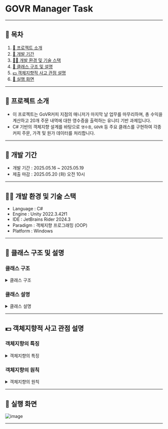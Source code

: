 # GOVR Manager Task

---

## 📖 목차

1. [🔎 프로젝트 소개](#-프로젝트-소개)  
2. [📅 개발 기간](#-개발-기간)  
3. [🧑‍💻 개발 환경 및 기술 스택](#-개발-환경-및-기술-스택)  
4. [📁 클래스 구조 및 설명](#-클래스-구조-및-설명)  
5. [💵 객체지향적 사고 관점 설명](#-객체지향적-사고-관점-설명)  
6. [📸 실행 화면](#-실행-화면)

---

## 🔎 프로젝트 소개

- 이 프로젝트는 GoVR커피 지점의 매니저가 마지막 날 업무를 마무리하며, 총 수익을 계산하고 20개 주문 내역에 대한 영수증을 출력하는 유니티 기반 과제입니다.
- C# 기반의 객체지향 설계를 바탕으로 `영수증`, `GOVR` 등 주요 클래스를 구현하여 각종 커피 주문, 가격 및 원가 데이터를 처리합니다.

---

## 📅 개발 기간

- 개발 기간 : 2025.05.16 ~ 2025.05.19  
- 제출 마감 : 2025.05.20 (화) 오전 10시  

---

## 🧑‍💻 개발 환경 및 기술 스택

- Language : C#  
- Engine : Unity 2022.3.42f1
- IDE : JetBrains Rider 2024.3
- Paradigm : 객체지향 프로그래밍 (OOP)  
- Platform : Windows  

---

## 📁 클래스 구조 및 설명
### 클래스 구조

<details>
  <summary> 클래스 구조 </summary>
    
<pre><code> 
  Assets/
  └── Scripts/
    ├── 1. Interfaces/
    │     └── IRandomProvider.cs
    ├── 2. Enums/
    │     └── PaymentType.cs
    ├── 3. Objects/
    │     ├── Coffee.cs
    │     └── Payment.cs
    ├── 4. Providers/
    │     ├── RandomCoffeeProvider.cs
    │     └── RandomPaymentProvider.cs
    └── 5. Systems/
    │     ├── GOVR.cs
    │     └── Receipts.cs </code></pre>

</details>

### 클래스 설명

<details>
  <summary> 클래스 설명 </summary>

### 1️⃣ Interface
#### IRandomProvider<T> 인터페이스 (1. Interfaces/IRandomProvider.cs)
- 랜덤 객체 생성 인터페이스

### 2️⃣ Enums
#### PaymentType 열거형 (2. Enums/PaymentType.cs)
- 결제 수단을 열거형으로 정의

### 3️⃣ Objects
#### Coffee 클래스 (3. Objects/Coffee.cs)
- 커피 객체를 정의
  
#### Payment 클래스 (3. Objects/Payment.cs)
- 결제 방식 정보를 담는 객체

### 4️⃣ Providers
#### RandomCoffeeProvider 클래스 (4. Providers/RandomCoffeeProvider.cs)
- 커피 객체 중 하나를 무작위로 반환

#### RandomPaymentProvider 클래스 (4. Providers/RandomPaymentProvider.cs)
- 무작위 결제 수단을 생성하여 반환

### 5️⃣ Systems
#### GOVR 클래스 (5. Systems/GOVR.cs)
- 커피 JSON(Newtonsoft) 데이터 로딩
- 각 오브젝트의(Coffee, Payment) 랜덤 메소드 반환 

#### Receipts 클래스 (5. Systems/Receipts.cs)
- 20회 주문을 수행
- 무작위 커피 및 결제 수단 생성
- 영수증 형태로 로그 출력
- 총 수익 계산

</details>

---

## 💵 객체지향적 사고 관점 설명
### 객체지향의 특징
<details>
  <summary> 객체지향의 특징 </summary>

### 1️⃣ `캡슐화'
![image](https://github.com/user-attachments/assets/ce5ac71e-5382-4258-b666-fdcf526bf01f)
- GOVR.cs에서 생성된 커피와 결제 정보는 Receipts.cs에서 읽기만 하도록 설계하였습니다.
- 외부(Receipts.cs)에서 객체의 상태가 변경되지 않도록 set을 private으로 제한하여 정보 은닉을 강화하였습니다.

### 2️⃣ `추상화`
![image](https://github.com/user-attachments/assets/9e11a619-8564-4dbb-aeea-ab813b84d38e)
- 각 오브젝트(Coffee, Payment)는 랜덤 생성 가능한 객체 라는 공통된 특성을 IRandomProvider<T>로 추상화하여, 동일한 방식으로 사용할 수 있도록 구조화하였습니다.

### 3️⃣ '상속성'
![image](https://github.com/user-attachments/assets/78265c06-519b-454e-844f-0d0202b8e590)
- RandomCoffeeProvider와 RandomPaymentProvider는 각각 IRandomProvider<T>를 상속한 구조로 구성하였습니다.

### 4️⃣ '다형성'
![image](https://github.com/user-attachments/assets/f69ccf9d-8e93-46e0-946c-6bb2bc69f004)
- 서로 다른 클래스를 동일한 방식(GetRandom())으로 사용할 수 있게 구성하였습니다.

</details>

### 객체지향의 원칙
<details>
  <summary> 객체지향의 원칙 </summary>

### 1️⃣ 단일 책임 원칙(SRP)
![image](https://github.com/user-attachments/assets/55eb2383-852d-4d78-8b58-717232df5b6b)
- 이외에도, 작성한 모든 클래스에서 하나의 기능만 담당하였습니다.

### 2️⃣ 개방-폐쇄 원칙(OCP)
![image](https://github.com/user-attachments/assets/78265c06-519b-454e-844f-0d0202b8e590)
- 새로운 오브젝트에 동일한 인터페이스 메소드(GetRandom)을 구현할 때, 클래스만 추가할 수 있도록 설계하였습니다.

### 3️⃣ 리스코프 치환 원칙(LSP)
![image](https://github.com/user-attachments/assets/7b3be15d-5d01-40d7-8be8-95128c287942)
- RandomCoffeeProvider, RandomPaymentProvider는 각각 부모 타입(IRandomProvider<T>)으로 치환하여 동작 할 수 있습니다.

### 4️⃣ 인터페이스 분리 원칙(ISP)
![image](https://github.com/user-attachments/assets/3a0bd01d-0f7f-49e8-8ee2-ffed456c0d64)
- 오브젝트들이 공통적으로 사용되는 필요한 기능만 제공하였습니다.

### 5️⃣ 의존 역전 원칙(DIP)
![image](https://github.com/user-attachments/assets/d067215b-4710-45dc-b46e-c789195f1ef1)
- coffeeProvider와 paymentProvider은 해당 Class에 직접 참조하지 않고 상위 요소인 인터페이스로 참조하여, 코드의 변화를 최소화 하였습니다. 

</details>

---

## 📸 실행 화면
![image](https://github.com/user-attachments/assets/8bf5289b-4b0c-4231-b103-6e762160c6b4)



---
